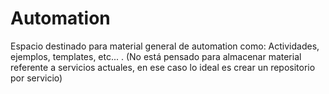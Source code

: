 # Automation
Espacio destinado para material general de automation como: Actividades, ejemplos, templates, etc... . (No está pensado para almacenar material referente a servicios actuales, en ese caso lo ideal es crear un repositorio por servicio)

